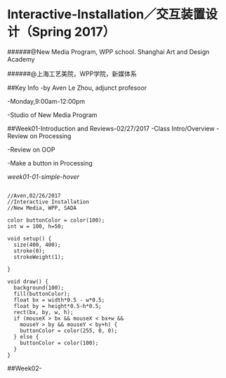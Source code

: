 # **Interactive-Installation／交互装置设计（Spring 2017**）
######@New Media Program, WPP school. Shanghai Art and Design Academy

######@上海工艺美院，WPP学院，新媒体系

##Key Info
-by Aven Le Zhou, adjunct profesoor

-Monday,9:00am-12:00pm

-Studio of New Media Program

##Week01-Introduction and Reviews-02/27/2017
-Class Intro/Overview
-Review on Processing

-Review on OOP

-Make a button in Processing

*week01-01-simple-hover*
```

//Aven,02/26/2017
//Interactive Installation
//New Media, WPP, SADA

color buttonColor = color(100);
int w = 100, h=50;

void setup() {
  size(400, 400);
  stroke(0);
  strokeWeight(1);
  
}

void draw() {
  background(100);
  fill(buttonColor);
  float bx = width*0.5 - w*0.5;
  float by = height*0.5-h*0.5;
  rect(bx, by, w, h);
  if (mouseX > bx && mouseX < bx+w &&
    mouseY > by && mouseY < by+h) {
    buttonColor = color(255, 0, 0);
  } else {
    buttonColor = color(100);
  }
}

```

##Week02-
